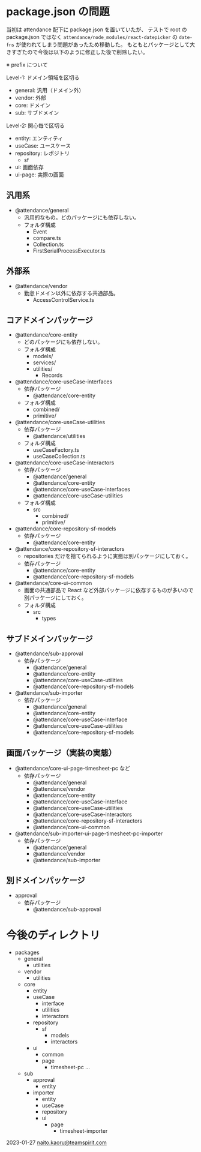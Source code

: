 # package.json の問題

当初は attendance 配下に package.json を置いていたが、
テストで root の package.json ではなく `attendance/node_modules/react-datepicker` の `date-fns` が使われてしまう問題があったため移動した。
もともとパッケージとして大きすぎたので今後は以下のように修正した後で削除したい。

※ prefix について

Level-1: ドメイン領域を区切る

- general: 汎用（ドメイン外）
- vendor: 外部
- core: ドメイン
- sub: サブドメイン

Level-2: 関心毎で区切る

- entity: エンティティ
- useCase: ユースケース
- repository: レポジトリ
  - sf
- ui: 画面依存
- ui-page: 実際の画面

## 汎用系

- @attendance/general
  - 汎用的なもの。どのパッケージにも依存しない。
  - フォルダ構成
    - Event
    - compare.ts
    - Collection.ts
    - FirstSerialProcessExecutor.ts

## 外部系

- @attendance/vendor
  - 勤怠ドメイン以外に依存する共通部品。
    - AccessControlService.ts

## コアドメインパッケージ

- @attendance/core-entity
  - どのパッケージにも依存しない。
  - フォルダ構成
    - models/
    - services/
    - utilities/
      - Records
- @attendance/core-useCase-interfaces
  - 依存パッケージ
    - @attendance/core-entity
  - フォルダ構成
    - combined/
    - primitive/
- @attendance/core-useCase-utilities
  - 依存パッケージ
    - @attendance/utilities
  - フォルダ構成
    - useCaseFactory.ts
    - useCaseCollection.ts
- @attendance/core-useCase-interactors
  - 依存パッケージ
    - @attendance/general
    - @attendance/core-entity
    - @attendance/core-useCase-interfaces
    - @attendance/core-useCase-utilities
  - フォルダ構成
    - src
      - combined/
      - primitive/
- @attendance/core-repository-sf-models
  - 依存パッケージ
    - @attendance/core-entity
- @attendance/core-repository-sf-interactors
  - repositories だけを捨てられるように実態は別パッケージにしておく。
  - 依存パッケージ
    - @attendance/core-entity
    - @attendance/core-repository-sf-models
- @attendance/core-ui-common
  - 画面の共通部品で React など外部パッケージに依存するものが多いので別パッケージにしておく。
  - フォルダ構成
    - src
      - types

## サブドメインパッケージ

- @attendance/sub-approval
  - 依存パッケージ
    - @attendance/general
    - @attendance/core-entity
    - @attendance/core-useCase-utilities
    - @attendance/core-repository-sf-models
- @attendance/sub-importer
  - 依存パッケージ
    - @attendance/general
    - @attendance/core-entity
    - @attendance/core-useCase-interface
    - @attendance/core-useCase-utilities
    - @attendance/core-repository-sf-models

## 画面パッケージ（実装の実態）

- @attendance/core-ui-page-timesheet-pc など
  - 依存パッケージ
    - @attendance/general
    - @attendance/vendor
    - @attendance/core-entity
    - @attendance/core-useCase-interface
    - @attendance/core-useCase-utilities
    - @attendance/core-useCase-interactors
    - @attendance/core-repository-sf-interactors
    - @attendance/core-ui-common
- @attendance/sub-importer-ui-page-timesheet-pc-importer
  - 依存パッケージ
    - @attendance/general
    - @attendance/vendor
    - @attendance/sub-importer

## 別ドメインパッケージ

- approval
  - 依存パッケージ
    - @attendance/sub-approval

# 今後のディレクトリ

- packages
  - general
    - utilities
  - vendor
    - utilities
  - core
    - entity
    - useCase
      - interface
      - utilities
      - interactors
    - repository
      - sf
        - models
        - interactors
    - ui
      - common
      - page
        - timesheet-pc ...
  - sub
    - approval
      - entity
    - importer
      - entity
      - useCase
      - repository
      - ui
        - page
          - timesheet-importer

2023-01-27 naito.kaoru@teamspirit.com
